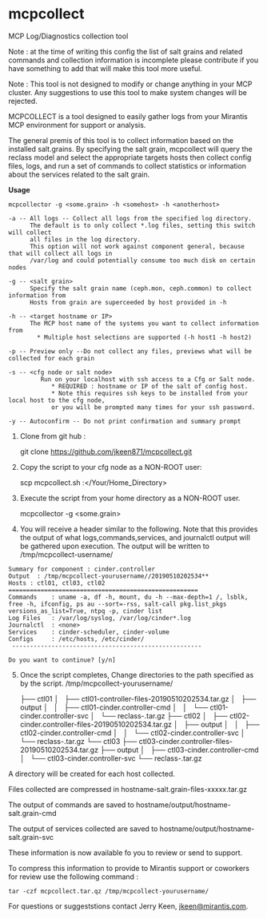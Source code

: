 # mcpcollect
MCP Log/Diagnostics collection tool

Note : at the time of writing this config the list of salt grains and related commands and collection information is incomplete
       please contribute if you have something to add that will make this tool more useful.

Note : This tool is not designed to modify or change anything in your MCP cluster.  Any suggestions to use this tool to
       make system changes will be rejected.

MCPCOLLECT is a tool designed to easily gather logs from your Mirantis MCP environment for support or analysis. 

The general premis of this tool is to collect information based on the installed salt.grains. By specifying the
salt grain, mcpcollect will query the reclass model and select the appropriate targets hosts then collect config 
files, logs, and run a set of commands to collect statistics or information about the services related to the salt grain.

**Usage**

    mcpcollector -g <some.grain> -h <somehost> -h <anotherhost> 

    -a -- All logs -- Collect all logs from the specified log directory.
          The default is to only collect *.log files, setting this switch will collect
          all files in the log directory. 
          This option will not work against component general, because that will collect all logs in
          /var/log and could potentially consume too much disk on certain nodes

    -g -- <salt grain>
          Specify the salt grain name (ceph.mon, ceph.common) to collect information from
          Hosts from grain are superceeded by host provided in -h

    -h -- <target hostname or IP>
          The MCP host name of the systems you want to collect information from
			* Multiple host selections are supported (-h host1 -h host2)

    -p -- Preview only --Do not collect any files, previews what will be collected for each grain

    -s -- <cfg node or salt node>
    		 Run on your localhost with ssh access to a Cfg or Salt node. 
	 			* REQUIRED : hostname or IP of the salt of config host.
	 			* Note this requires ssh keys to be installed from your  local host to the cfg node, 
	 			or you will be prompted many times for your ssh password.

    -y -- Autoconfirm -- Do not print confirmation and summary prompt

1) Clone from git hub :
   
    git clone https://github.com/jkeen871/mcpcollect.git
             
2) Copy the script to your cfg node as a NON-ROOT user:

    scp mcpcollect.sh <hostname or ip of cfg host>:</Your/Home_Directory>
              
3) Execute the script from your home directory as a NON-ROOT user.

    mcpcollector -g <some.grain> 
    
  4) You will receive a header similar to the following.  Note that this provides the output of what logs,commands,services, and journalctl output will be gathered upon execution.
  The output will be written to /tmp/mcpcollect-username/
  
    Summary for component : cinder.controller
    Output  : /tmp/mcpcollect-yourusername//20190510202534**
    Hosts : ctl01, ctl03, ctl02
    ===================================================== 
    Commands    : uname -a, df -h, mount, du -h --max-depth=1 /, lsblk, free -h, ifconfig, ps au --sort=-rss, salt-call pkg.list_pkgs versions_as_list=True, ntpq -p, cinder list
    Log Files   : /var/log/syslog, /var/log/cinder*.log
    Journalctl  : <none>
    Services    : cinder-scheduler, cinder-volume
    Configs     : /etc/hosts, /etc/cinder/
     ----------------------------------------------------- 
    
    Do you want to continue? [y/n] 

5) Once the script completes, Change directories to the path specified as by the script. /tmp/mcpcollect-yourusername/

    ├── ctl01
    │   ├── ctl01-controller-files-20190510202534.tar.gz
    │   ├── output
    │   │   ├── ctl01-cinder.controller-cmd
    │   │   └── ctl01-cinder.controller-svc
    │   └── reclass-.tar.gz
    ├── ctl02
    │   ├── ctl02-cinder.controller-files-20190510202534.tar.gz
    │   ├── output
    │   │   ├── ctl02-cinder.controller-cmd
    │   │   └── ctl02-cinder.controller-svc
    │   └── reclass-.tar.gz
    └── ctl03
        ├── ctl03-cinder.controller-files-20190510202534.tar.gz
        ├── output
        │   ├── ctl03-cinder.controller-cmd
        │   └── ctl03-cinder.controller-svc
        └── reclass-.tar.gz
        
A directory will be created for each host collected.

Files collected are compressed in hostname-salt.grain-files-xxxxx.tar.gz

The output of commands are saved to hostname/output/hostname-salt.grain-cmd

The output of services collected are saved to hostname/output/hostname-salt.grain-svc


These information is now available fo you to review or send to support.

To compress this information to provide to Mirantis support or coworkers for review use the following command :

    tar -czf mcpcollect.tar.qz /tmp/mcpcollect-yourusername/


For questions or suggeststions contact Jerry Keen, jkeen@mirantis.com.
